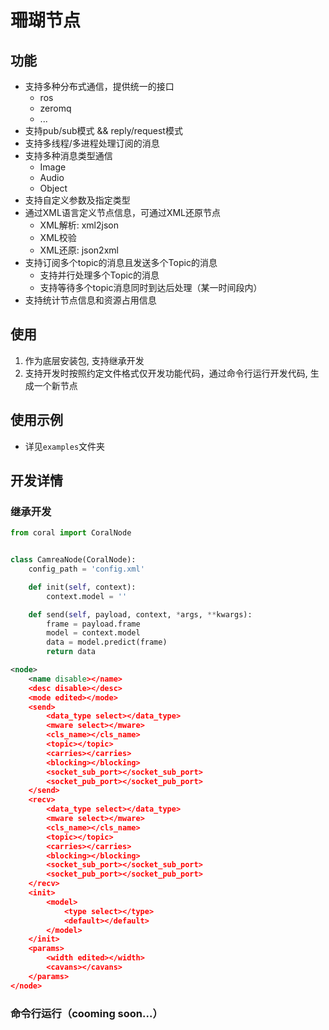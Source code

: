 # 珊瑚节点

## 功能

- 支持多种分布式通信，提供统一的接口
    - ros
    - zeromq
    - ...
- 支持pub/sub模式 && reply/request模式
- 支持多线程/多进程处理订阅的消息
- 支持多种消息类型通信
    - Image
    - Audio
    - Object
- 支持自定义参数及指定类型
- 通过XML语言定义节点信息，可通过XML还原节点
    - XML解析: xml2json
    - XML校验
    - XML还原: json2xml
- 支持订阅多个topic的消息且发送多个Topic的消息
    - 支持并行处理多个Topic的消息
    - 支持等待多个topic消息同时到达后处理（某一时间段内）
- 支持统计节点信息和资源占用信息


## 使用

1. 作为底层安装包, 支持继承开发
2. 支持开发时按照约定文件格式仅开发功能代码，通过命令行运行开发代码, 生成一个新节点


## 使用示例

- 详见`examples`文件夹


## 开发详情

### 继承开发

```python
from coral import CoralNode


class CamreaNode(CoralNode):
    config_path = 'config.xml'

    def init(self, context):
        context.model = ''

    def send(self, payload, context, *args, **kwargs):
        frame = payload.frame
        model = context.model
        data = model.predict(frame)
        return data
```


```xml
<node>
    <name disable></name>
    <desc disable></desc>
    <mode edited></mode>
    <send>
        <data_type select></data_type>
        <mware select></mware>
        <cls_name></cls_name>
        <topic></topic>
        <carries></carries>
        <blocking></blocking>
        <socket_sub_port></socket_sub_port>
        <socket_pub_port></socket_pub_port>
    </send>
    <recv>
        <data_type select></data_type>
        <mware select></mware>
        <cls_name></cls_name>
        <topic></topic>
        <carries></carries>
        <blocking></blocking>
        <socket_sub_port></socket_sub_port>
        <socket_pub_port></socket_pub_port>
    </recv>
    <init>
        <model>
            <type select></type>
            <default></default>
        </model>
    </init>
    <params>
        <width edited></width>
        <cavans></cavans>
    </params>
</node>
```


### 命令行运行（cooming soon...）
